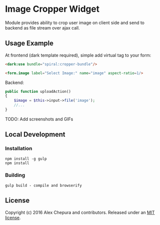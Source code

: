 # Image Cropper Widget
Module provides ability to crop user image on client side and send to backend as file stream over ajax call.

## Usage Example

At frontend (dark template required), simple add virtual tag to your form:

```html
<dark:use bundle="spiral:cropper-bundle"/>

<form.image label="Select Image:" name="image" aspect-ratio=1/>
```

Backend:
```php
public function uploadAction()
{
    $image = $this->input->file('image');
    //...
}
```

TODO: Add screenshots and GIFs


## Local Development

### Installation

    npm install -g gulp
    npm install

### Building

    gulp build - compile and browserify
    

## License

Copyright (c) 2016 Alex Chepura and contributors. Released under an [MIT license](https://github.com/spiral-modules/image-cropper/blob/master/LICENSE).